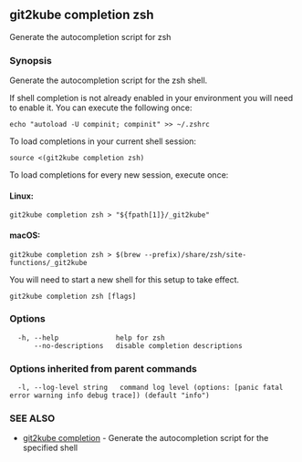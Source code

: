 ## git2kube completion zsh

Generate the autocompletion script for zsh

### Synopsis

Generate the autocompletion script for the zsh shell.

If shell completion is not already enabled in your environment you will need
to enable it.  You can execute the following once:

	echo "autoload -U compinit; compinit" >> ~/.zshrc

To load completions in your current shell session:

	source <(git2kube completion zsh)

To load completions for every new session, execute once:

#### Linux:

	git2kube completion zsh > "${fpath[1]}/_git2kube"

#### macOS:

	git2kube completion zsh > $(brew --prefix)/share/zsh/site-functions/_git2kube

You will need to start a new shell for this setup to take effect.


```
git2kube completion zsh [flags]
```

### Options

```
  -h, --help              help for zsh
      --no-descriptions   disable completion descriptions
```

### Options inherited from parent commands

```
  -l, --log-level string   command log level (options: [panic fatal error warning info debug trace]) (default "info")
```

### SEE ALSO

* [git2kube completion](git2kube_completion.md)	 - Generate the autocompletion script for the specified shell

